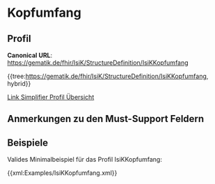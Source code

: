 # Kopfumfang

## Profil

**Canonical URL**: https://gematik.de/fhir/IsiK/StructureDefinition/IsiKKopfumfang

{{tree:https://gematik.de/fhir/IsiK/StructureDefinition/IsiKKopfumfang, hybrid}}

[Link Simplifier Profil Übersicht](https://simplifier.net/isik-modulvitalparameter/isikkopfumfang)

## Anmerkungen zu den Must-Support Feldern

## Beispiele

Valides Minimalbeispiel für das Profil IsiKKopfumfang:

{{xml:Examples/IsiKKopfumfang.xml}}
